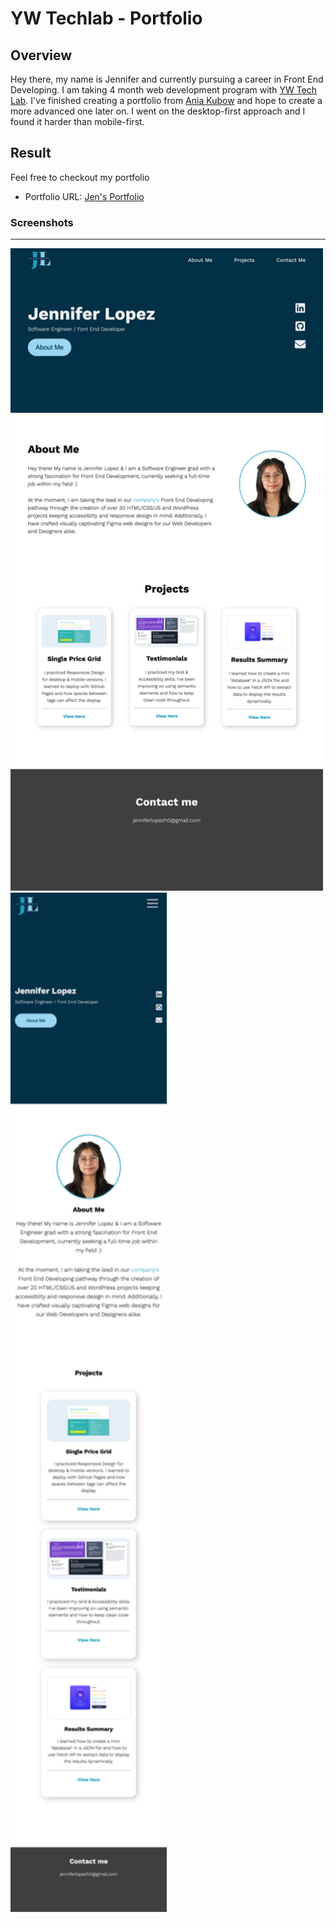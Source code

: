 # YW Techlab - Portfolio


## Overview

Hey there, my name is Jennifer and currently pursuing a career in Front End Developing. 
I am taking 4 month web development program with [YW Tech Lab](https://www.ywca-ens.org/economic-advancement/yw-tech-lab/).
I've finished creating a portfolio from [Ania Kubow](https://www.youtube.com/watch?v=-D6oTPA4vXc) and hope to create a more advanced one later on.
I went on the desktop-first approach and I found it harder than mobile-first.


## Result

Feel free to checkout my portfolio
- Portfolio URL: [Jen's Portfolio](https://jennifer-464.github.io/portfolio-gc/)

### Screenshots
---
<img src="./img/preview/portfolio-desktop.png" alt="desktop version of portfolio" width="500px">
<br>
<img src="./img/preview/portfolio-mobile.png" alt="mobile version of portfolio" width="250px">